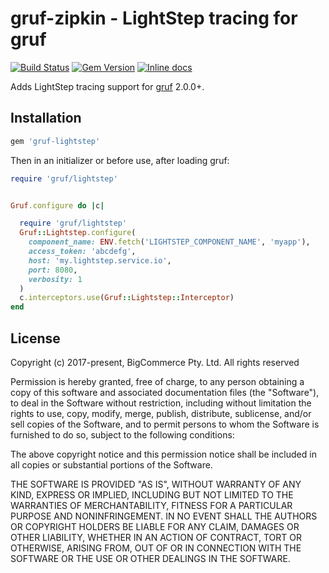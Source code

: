 # gruf-zipkin - LightStep tracing for gruf

[![Build Status](https://travis-ci.com/bigcommerce/gruf-lightstep.svg?branch=master)](https://travis-ci.com/bigcommerce/gruf-zipkin) [![Gem Version](https://badge.fury.io/rb/gruf-zipkin.svg)](https://badge.fury.io/rb/gruf-zipkin) [![Inline docs](http://inch-ci.org/github/bigcommerce/gruf-lightstep.svg?branch=master)](http://inch-ci.org/github/bigcommerce/gruf-lightstep)

Adds LightStep tracing support for [gruf](https://github.com/bigcommerce/gruf) 2.0.0+.

## Installation

```ruby
gem 'gruf-lightstep'
```

Then in an initializer or before use, after loading gruf:

```ruby
require 'gruf/lightstep'


Gruf.configure do |c|

  require 'gruf/lightstep'
  Gruf::Lightstep.configure(
    component_name: ENV.fetch('LIGHTSTEP_COMPONENT_NAME', 'myapp'),
    access_token: 'abcdefg',
    host: 'my.lightstep.service.io',
    port: 8080,
    verbosity: 1
  )
  c.interceptors.use(Gruf::Lightstep::Interceptor)
end
```

## License

Copyright (c) 2017-present, BigCommerce Pty. Ltd. All rights reserved 

Permission is hereby granted, free of charge, to any person obtaining a copy of this software and associated 
documentation files (the "Software"), to deal in the Software without restriction, including without limitation the 
rights to use, copy, modify, merge, publish, distribute, sublicense, and/or sell copies of the Software, and to permit 
persons to whom the Software is furnished to do so, subject to the following conditions:

The above copyright notice and this permission notice shall be included in all copies or substantial portions of the 
Software.

THE SOFTWARE IS PROVIDED "AS IS", WITHOUT WARRANTY OF ANY KIND, EXPRESS OR IMPLIED, INCLUDING BUT NOT LIMITED TO THE 
WARRANTIES OF MERCHANTABILITY, FITNESS FOR A PARTICULAR PURPOSE AND NONINFRINGEMENT. IN NO EVENT SHALL THE AUTHORS OR 
COPYRIGHT HOLDERS BE LIABLE FOR ANY CLAIM, DAMAGES OR OTHER LIABILITY, WHETHER IN AN ACTION OF CONTRACT, TORT OR 
OTHERWISE, ARISING FROM, OUT OF OR IN CONNECTION WITH THE SOFTWARE OR THE USE OR OTHER DEALINGS IN THE SOFTWARE.
